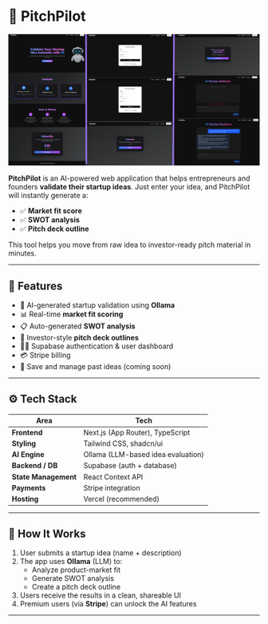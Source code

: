 # 🚀 PitchPilot

![PitchPilot Screenshot](./public/pitchpilot-demo.png)

**PitchPilot** is an AI-powered web application that helps entrepreneurs and founders **validate their startup ideas**. Just enter your idea, and PitchPilot will instantly generate a:

- ✅ **Market fit score**
- ✅ **SWOT analysis**
- ✅ **Pitch deck outline**

This tool helps you move from raw idea to investor-ready pitch material in minutes.

---

## 🌟 Features

- 🧠 AI-generated startup validation using **Ollama**
- 📊 Real-time **market fit scoring**
- 📋 Auto-generated **SWOT analysis**
- 🎯 Investor-style **pitch deck outlines**
- 🧑‍💼 Supabase authentication & user dashboard
- 💳 Stripe billing
- 💾 Save and manage past ideas (coming soon)

---

## ⚙️ Tech Stack

| Area | Tech |
|------|------|
| **Frontend** | Next.js (App Router), TypeScript |
| **Styling** | Tailwind CSS, shadcn/ui |
| **AI Engine** | Ollama (LLM-based idea evaluation) |
| **Backend / DB** | Supabase (auth + database) |
| **State Management** | React Context API |
| **Payments** | Stripe integration |
| **Hosting** | Vercel (recommended) |

---

## 🧠 How It Works

1. User submits a startup idea (name + description)
2. The app uses **Ollama** (LLM) to:
   - Analyze product-market fit
   - Generate SWOT analysis
   - Create a pitch deck outline
3. Users receive the results in a clean, shareable UI
4. Premium users (via **Stripe**) can unlock the AI features

---
